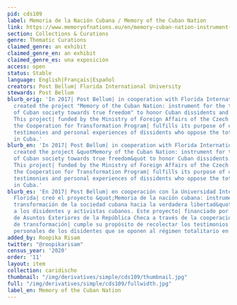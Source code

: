 ```yaml
---
pid: cds109
label: Memoria de la Nación Cubana / Memory of the Cuban Nation
link: https://www.memoryofnations.eu/en/memory-cuban-nation-instrument-transformation-cuban-society-real-freedom
section: Collections & Curations
genre: Thematic Curations
claimed_genre: an exhibit
claimed_genre_en: an exhibit
claimed_genre_es: una exposición
access: open
status: Stable
language: English|Français|Español
creators: Post Bellum| Florida International University
stewards: Post Bellum
blurb_orig: 'In 2017| Post Bellum| in cooperation with Florida International University|
  created the project "Memory of the Cuban Nation: instrument for the transformation
  of Cuban society towards true freedom" to honor Cuban dissidents and activists.
  This project| funded by the Ministry of Foreign Affairs of the Czech Republic through
  the Cooperation for Transformation Program| fulfills its purpose of collecting the
  testimonies and personal experiences of dissidents who oppose the totalitarian regime
  in Cuba.'
blurb_en: 'In 2017| Post Bellum| in cooperation with Florida International University|
  created the project &quotMemory of the Cuban Nation: instrument for the transformation
  of Cuban society towards true freedom&quot to honor Cuban dissidents and activists.
  This project| funded by the Ministry of Foreign Affairs of the Czech Republic through
  the Cooperation for Transformation Program| fulfills its purpose of collecting the
  testimonies and personal experiences of dissidents who oppose the totalitarian regime
  in Cuba.'
blurb_es: 'En 2017| Post Bellum| en cooperación con la Universidad Internacional de
  Florida| creó el proyecto &quot;Memoria de la nación cubana: instrumento para la
  transformación de la sociedad cubana hacia la verdadera libertad&quot; para honrar
  a los disidentes y activistas cubanos. Este proyecto| financiado por el Ministerio
  de Asuntos Exteriores de la República Checa a través de la cooperación para el programa
  de transformación| cumple su propósito de recolectar los testimonios y las experiencias
  personales de los disidentes que se oponen al régimen totalitario en Cuba.'
added_by: Roopika Risam
twitter: "@roopikarisam"
census_year: '2020'
order: '11'
layout: item
collection: caridischo
thumbnail: "/img/derivatives/simple/cds109/thumbnail.jpg"
full: "/img/derivatives/simple/cds109/fullwidth.jpg"
label_en: Memory of the Cuban Nation
---
```

